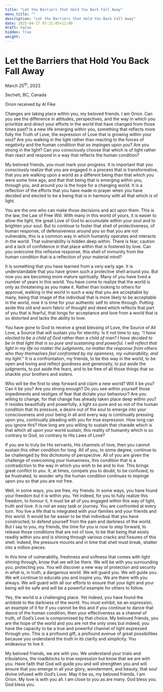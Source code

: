 ```yaml
---
title: "Let the Barriers that Hold You Back Fall Away"
menu_title: ""
description: "Let the Barriers that Hold You Back Fall Away"
date: 2025-04-17 07:21:03+11:00
draft: False
hidden: True
weight:
---
```

# Let the Barriers that Hold You Back Fall Away

March 25<sup>th</sup>, 2023

Sechelt, BC, Canada

Orion received by Al Fike

Changes are taking place within you, my beloved friends. I am Orion. Can you see the difference in attitudes, perspectives, and the way in which you prioritize and direct your efforts in the world that have changed from those times past? Is a new life emerging within you, something that reflects more fully the Truth of Love, the expression of Love that is growing within your soul? Are you walking in the light rather than reacting to the forces of negativity and the human condition that so impinges upon you? Are you strong in the light? Can you consciously choose that which is of light rather than react and respond in a way that reflects the human condition?

My beloved friends, you must mark your progress. It is important that you consciously realize that you are engaged in a process that is transformative, that you are walking upon a world as a different being than that which you were some time ago, and that that being that is emerging within you, through you, and around you is the hope for a changing world. It is a reflection of the efforts that you have made in prayer when you have decided and elected to be a being that is in harmony with all that which is of light.

You are the one who can make those decisions and act upon them. This is the law, the Law of Free Will. With many in this world of yours, it is easier to allow the light, the great Love of God to accumulate within your soul and to brighten your soul. But to continue to foster that shell of protectiveness, of human response, of defensiveness around you so that you are not vulnerable, this is a common way in which humanity operates and interacts in the world. That vulnerability is hidden deep within. There is fear, caution and a lack of confidence in that place within that is fostered by love. Can you overcome this reflexive response, this shell of immunity from the human condition that is a reflection of your material mind?

It is something that you have learned from a very early age. It is understandable that you have grown such a protective shell around you. But now you are becoming more mature spiritually. Many of you have lived a number of years in this world. You have come to realize that the world is only as threatening as you make it. Rather than looking to others for approval, walking in the world in such a way that you are acceptable by many, being that image of the individual that is more likely to be acceptable in the world, now it is time for your authentic self to shine through. Putting aside this old and worn fabric of thought and deed which reflects that part of you that is fearful, that longs for acceptance and love from a world that is so distorted and lacks the ability to love.

You have gone to God to receive a great blessing of Love, the Source of All Love, a Source that will sustain you for eternity. Is it not time to say, *“I have elected to be a child of God rather than a child of man? I have decided to be in that light that is so pure and sustaining and powerful. I will reflect that light in my life no matter the judgments, no matter the response from others who they themselves feel confronted by my openness, my vulnerability, and my light.”* It is a confrontation, my friends, to be this way in the world, to be open and loving and reflect goodness and generosity, to put aside the judgments, to put aside the fears, and to be free of all those things that so shackle your brothers and sisters.

Who will be the first to step forward and claim a new world? Will it be you? Can it be you? Are you strong enough? Do you see within yourself those impediments and vestiges of fear that dictate your behaviour? Are you willing to change, for that change has already taken place deep within you? It resides beautifully and powerfully, a light so pure and so not of the human condition that its pressure, a desire out of the soul to emerge into your consciousness and your being in all and every way is continually pressing upon you, continually pleading with you for true expression. How long can you ignore this? How long are you willing to sustain that charade which is that which all upon your world sustain, this reality of humanity which is so contrary to God, so contrary to His Laws of Love?

If you are to truly be His servants, His channels of love, then you cannot sustain this other condition for long. All of you, to some degree, continue to be challenged by this dichotomy of perspective. All of you are given the challenge of overcoming your humanness, this condition that is a contradiction to the way in which you wish to be and to live. This brings great conflict to you. It, at times, compels you to doubt, to be confused, to be frustrated, to wonder why the human condition continues to impinge upon you so that you are not free.

Well, in some ways, you are free, my friends. In some ways, you have found your freedom but it is within you. Yet indeed, for you to fully realize this freedom, to honour it, it must be all of you engaged within this way of light, truth and love. It is not an easy task or journey. You are confronted at every turn. You live a life that is integrated with your families and your friends and this world. It would be far easier to be that individual that you have constructed, to defend yourself from the pain and darkness of the world. But I say to you, my friends, the time for you is now to step forward, to release those conditions that are not of love, to be that being that exists readily within you and is shining through various cracks and fissures of this shell. Indeed, the pressure mounts and in time that shell must break, shatter into a million pieces.

In this time of vulnerability, freshness and softness that comes with light shining through, know that we will be there. We will be with you surrounding you, protecting you. You will discover a new way of protection and security in what is, in truth, a dangerous world. We will guard you. We will guide you. We will continue to educate you and inspire you. We are there with you always. We will guard with all our efforts to ensure that your light and your being will be safe and will be a powerful example for others to follow.

Yes, the world is a challenging place. Yet indeed, you have found the antidote to the darkness of the world. You must exhibit, be an expression, an example of it for if you cannot be this and if you continue to dance that dance of the human condition, then your effectiveness as a channel of truth, of God’s Love is compromised by that choice. My beloved friends, you are the hope of the world and you are not the only ones but indeed, you have the capacity to be a true and powerful channel of light expressed through you. This is a profound gift, a profound avenue of great possibilities because you understand the truth in its clarity and simplicity. You endeavour to live it.

My beloved friends, we are with you. We understand your trials and tribulations, the roadblocks to true expression but know that we are with you. Have faith that God will guide you and will strengthen you and will ensure that you emerge in all your glory, wonderment, and beauty, that soul divine infused with God’s Love. May it be so, my beloved friends. I am Orion. My love is with you all. I am close to you as are many. God bless you. God bless you.
